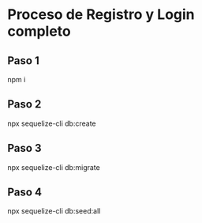 # Proceso de Registro y Login completo

## Paso 1
npm i
## Paso 2
npx sequelize-cli db:create
## Paso 3
npx sequelize-cli db:migrate
## Paso 4
npx sequelize-cli db:seed:all

